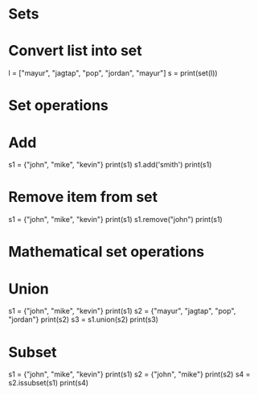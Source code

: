 # Sets

# Convert list into set

l = ["mayur", "jagtap", "pop", "jordan", "mayur"]
s = print(set(l))

# Set operations
# Add
s1 = {"john", "mike", "kevin"}
print(s1)
s1.add('smith')
print(s1)

# Remove item from set
s1 = {"john", "mike", "kevin"}
print(s1)
s1.remove("john")
print(s1)

# Mathematical set operations
# Union
s1 = {"john", "mike", "kevin"}
print(s1)
s2 = {"mayur", "jagtap", "pop", "jordan"}
print(s2)
s3 = s1.union(s2)
print(s3)

# Subset
s1 = {"john", "mike", "kevin"}
print(s1)
s2 = {"john", "mike"}
print(s2)
s4 = s2.issubset(s1)
print(s4)

